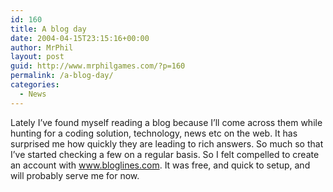 ```yaml
---
id: 160
title: A blog day
date: 2004-04-15T23:15:16+00:00
author: MrPhil
layout: post
guid: http://www.mrphilgames.com/?p=160
permalink: /a-blog-day/
categories:
  - News
---
```

Lately I&#8217;ve found myself reading a blog because I&#8217;ll come across them while hunting for a coding solution, technology, news etc on the web. It has surprised me how quickly they are leading to rich answers. So much so that I&#8217;ve started checking a few on a regular basis. So I felt compelled to create an account with www.bloglines.com. It was free, and quick to setup, and will probably serve me for now.